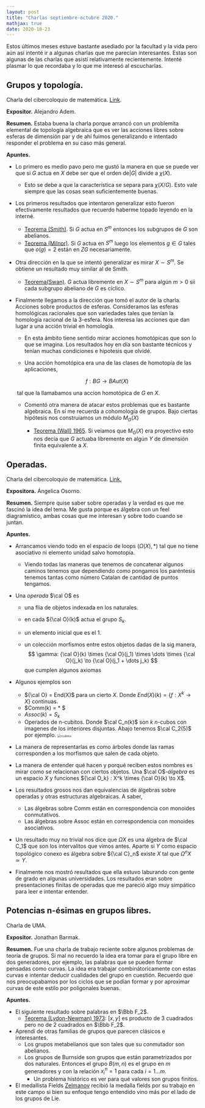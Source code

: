 ```yaml
---
layout: post
title: "Charlas septiembre-octubre 2020."
mathjax: true
date: 2020-10-23
---
```


Estos últimos meses estuve bastante asediado por la facultad y la vida pero aún así intenté ir a algunas charlas que me parecían interesantes. Estas son algunas de las charlas que asistí relativamente recientemente. Intenté plasmar lo que recordaba y lo que me interesó al escucharlas.

## Grupos y topología.

Charla del cibercoloquio de matemática. [Link](https://www.youtube.com/watch?v=CLvoiIzX5iE).

**Expositor.** Alejandro Adem.

**Resumen.** Estaba buena la charla porque arrancó con un problemita elemental de topología algebraica que es ver las acciones libres sobre esferas de dimensión par y de ahí fuimos generalizando e intentado responder el problema en su caso más general. 

**Apuntes.**

* Lo primero es medio pavo pero me gustó la manera en que se puede ver que si $G$ actua en $X$ debe ser que el orden de$|G|$ divide a $\chi(X)$. 

  * Esto se debe a que la característica se separa para $\chi(X/G)$. Esto vale siempre que las cosas sean suficientemente buenas.

* Los primeros resultados que intentaron generalizar esto fueron efectivamente resultados que recuerdo haberme topado leyendo en la interné.

  * <u>Teorema (Smith)</u>. Si $G$ actua en $S^m$ entonces los subgrupos de $G$ son abelianos.
  * <u>Teorema (Milnor)</u>. Si $G$ actua en $S^m$ luego los elementos $g \in G$ tales que $o(g) = 2$ están en $ZG$ necesariamente.

* Otra dirección en la que se intentó generalizar es mirar $X \sim S^m$. Se obtiene un resultado muy similar al de Smith.

  * <u>Teorema(Swan)</u>. $G$ actua libremente en $X \sim S^m$ para algún $m > 0$  sii cada subgrupo abeliano de $G$ es cíclico.

* Finalmente llegamos a la dirección que tomó el autor de la charla. Acciones sobre productos de esferas. Consideramos las esferas homológicas racionales que son variedades tales que tenían la homología racional de la 3-esfera. Nos interesa las acciones que dan lugar a una acción trivial en homología. 

  *  En esta ámbito tiene sentido mirar acciones homotópicas que son lo que se imagina. Los resultados hoy en día son bastante técnicos y tenían muchas condiciones e hipotesis que olvidé.

    * Una acción homotópica era una de las clases de homotopía de las aplicaciones,

    $$
    f: BG \to BAut(X)
    $$

    ​	tal que la llamabamos una accion homotópica de $G$ en $X$.

  * Comentó otra manera de atacar estos problemas que es bastante algebraica. En sí me recuerda a cohomología de grupos. Bajo ciertas hipótesis nos construiamos un módulo $M_G(X)$ 

    * <u>Teorema (Wall) 1965</u>. Si veíamos que $M_G(X)$ era proyectivo esto nos decía que $G$ actuaba libremente en algún $Y$ de dimensión finita equivalente a $X$. 



## Operadas.

Charla del cibercoloquio de matemática. [Link.](https://www.youtube.com/watch?v=xNTjZIxz7UI)

**Expositora.** Ángelica Osorno.

**Resumen.** Siempre quise saber sobre operadas y la verdad es que me fascinó la idea del tema. Me gusta porque es álgebra con un feel diagramístico, ambas cosas que me interesan y sobre todo cuando se juntan. 

**Apuntes.**

* Arrancamos viendo todo en el espacio de loops $(\Omega(X), *)$ tal que no tiene asociativo ni elemento unidad salvo homotopía.

  * Viendo todas las maneras que tenemos de concatenar algunos caminos tenemos que dependiendo como pongamos los paréntesis tenemos tantas como número Catalan de cantidad de puntos tengamos.

* Una *operada* $\cal O$ es 

  * una flia de objetos indexada en los naturales. 

  * en cada ${\cal O}(k)$ actua el grupo $S_k$. 

  * un elemento inicial que es el $1$.

  * un colección morfismos entre estos objetos dadas de la sig manera,
    $$
    \gamma: {\cal O}(k) \times {\cal O}(j_1) \times \dots \times {\cal O}(j_k) \to {\cal O}(j_1 + \dots j_k)
    $$
    que cumplen algunos axiomas

* Algunos ejemplos son 

  *  ${\cal O} = End(X)$ para un cierto $X$. Donde $End(X)(k) = \{  f:X^k \to X \}$ continuas.
  * $Comm(k) = * $
  * $Assoc(k) = S_k$
  * Operados de n-cubitos. Donde $\cal C_n(k)$ son $k$  $n$-cubos con imagenes de los interiores disjuntas. Abajo tenemos $\cal C_2(5)$ por ejemplo.
    <img src="https://user-images.githubusercontent.com/31391855/97048273-8a7dcf80-1550-11eb-8883-ff6dec1e7255.png" alt="ncubitos" style="zoom:50%;" />

* La manera de representarlas es como árboles donde las ramas corresponden a los morfismos que salen de cada objeto.

* La manera de entender qué hacen y porqué reciben estos nombres es mirar como se relacionan con ciertos objetos. Una $\cal O$*-álgebra* es un espacio $X$  y funciones ${\cal O_k} : X^k \times {\cal O}(k) \to X$.

* Los resultados grosos nos dan equivalencias de álgebras sobre operadas y otras estructuras algebraicas. A saber,

  * Las álgebras sobre Comm están en correspondencia con monoides conmutativos.
  * Las álgebras sobre Assoc están en correspondencia con monoides asociativos.
  
* Un resultado muy no trivial nos dice que $\Omega X$ es una álgebra de $\cal C_1$ que son los intervalitos que vimos antes. Aparte si $Y$ como espacio topológico conexo es álgebra sobre ${\cal C}_n$ existe $X$ tal que $\Omega^n X \simeq Y$.

* Finalmente nos mostró resultados que ella estuvo laburando con gente de grado en algunas universidades. Los resultados eran sobre presentaciones finitas de operadas que me pareció algo muy simpático para leer e intentar entender. 

  

  

  

  

  

## Potencias n-ésimas en grupos libres.

Charla de UMA.

**Expositor.** Jonathan Barmak.

**Resumen.** Fue una charla de trabajo reciente sobre algunos problemas de teoría de grupos. Si mal no recuerdo la idea era tomar para el grupo libre en dos generadores, por ejemplo, las palabras que se pueden formar pensadas como curvas. La idea era trabajar combinátoricamente con estas curvas e intentar deducir cualidades del grupo en cuestión. Recuerdo que nos preocupabamos por los ciclos que se podían formar y por aproximar curvas de este estilo por poligonales buenas.

**Apuntes.**

* El siguiente resultado sobre palabras en $\Bbb F_2$.
  * <u>Teorema (Lydon-Newman) 1973</u>: $[x,y]$ es producto de 3 cuadrados pero no de 2 cuadrados en $\Bbb F_2$.
* Aprendí de otras familias de grupos que parecen clásicos e interesantes. 
  * Los grupos metabelianos que son tales que su conmutador son abelianos.
  * Los grupos de Burnside son grupos que están parametrizados por dos naturales. Entonces el grupo $B(m,n)$ es el grupo en $m$ generadores y con la relación $x_i^n = 1$ para cada $i=1 \dots m$. 
    * Un problema histórico es ver para qué valores son grupos finitos.
* El medallista Fields <u>Zelmanov</u> recibió la medalla fields por su trabajo en este campo si bien su enfoque tengo entendido vino más por el lado de los grupos de Lie.



